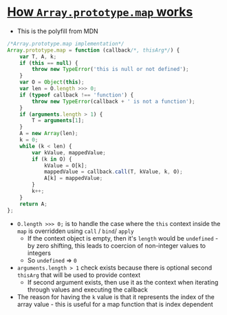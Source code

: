 # [How `Array.prototype.map` works](https://medium.freecodecamp.org/how-array-prototype-map-works-b6b69379c3af)

* This is the polyfill from MDN

```javascript
/*Array.prototype.map implementation*/
Array.prototype.map = function (callback/*, thisArg*/) {
    var T, A, k;
    if (this == null) {
        throw new TypeError('this is null or not defined');
    }
    var O = Object(this);
    var len = O.length >>> 0;
    if (typeof callback !== 'function') {
        throw new TypeError(callback + ' is not a function');
    }
    if (arguments.length > 1) {
        T = arguments[1];
    }
    A = new Array(len);
    k = 0;
    while (k < len) {
        var kValue, mappedValue;
        if (k in O) {
            kValue = O[k];
            mappedValue = callback.call(T, kValue, k, O);
            A[k] = mappedValue;
        }
        k++;
    }
    return A;
};
```

* `O.length >>> 0;` is to handle the case where the `this` context inside the `map` is overridden using `call` / `bind`/ `apply`
  * If the context object is empty, then it's `length` would be `undefined` - by zero shifting, this leads to coercion of non-integer values to integers
  * So `undefined` => `0`
* `arguments.length > 1` check exists because there is optional second `thisArg` that will be used to provide context
  * If second argument exists, then use it as the context when iterating through values and executing the callback
* The reason for having the `k` value is that it represents the index of the array value - this is useful for a map function that is index dependent

